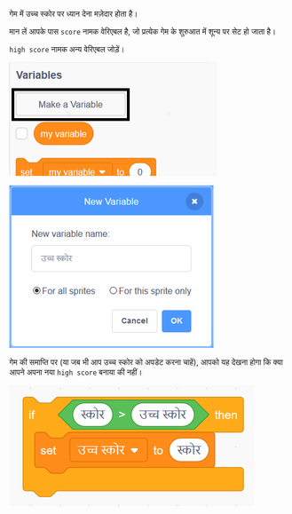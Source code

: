 गेम में उच्च स्कोर पर ध्यान देना मज़ेदार होता है।

मान लें आपके पास `score` नामक वेरिएबल है, जो प्रत्येक गेम के शुरुआत में शून्य पर सेट हो जाता है।

`high score` नामक अन्य वेरिएबल जोड़ें।

![variables menu with Make a Variable highlighted](images/make-variable-annotated.png)

![new variable popup box with high score as the variable name](images/make-high-score-variable.png)

गेम की समाप्ति पर (या जब भी आप उच्च स्कोर को अपडेट करना चाहें), आपको यह देखना होगा कि क्या आपने अपना नया `high score` बनाया की नहीं।

![कोड ब्लॉक को उच्च स्कोर के बराबर स्कोर बनाने की आवश्यकता होती है](images/check-for-high-score.png)